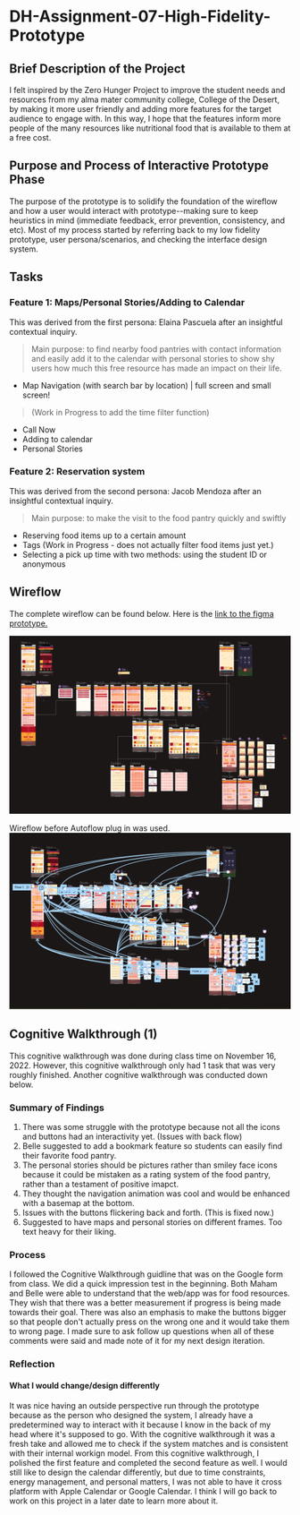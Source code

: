 # DH-Assignment-07-High-Fidelity-Prototype
## Brief Description of the Project
I felt inspired by the Zero Hunger Project to improve the student needs and resources from my alma mater community college, College of the Desert, by making it more user friendly and adding more features for the target audience to engage with. In this way, I hope that the features inform more people of the many resources like nutritional food that is available to them at a free cost.

## Purpose and Process of Interactive Prototype Phase
The purpose of the prototype is to solidify the foundation of the wireflow and how a user would interact with prototype--making sure to keep heuristics in mind (immediate feedback, error prevention, consistency, and etc). Most of my process started by referring back to my low fidelity prototype, user persona/scenarios, and checking the interface design system. 

## Tasks
### Feature 1: Maps/Personal Stories/Adding to Calendar
This was derived from the first persona: Elaina Pascuela after an insightful contextual inquiry. 

> Main purpose: to find nearby food pantries with contact information and easily add it to the calendar with personal stories to show shy users how much this free resource has made an impact on their life.

- Map Navigation (with search bar by location) | full screen and small screen!
> (Work in Progress to add the time filter function)
- Call Now
- Adding to calendar
- Personal Stories

### Feature 2: Reservation system
This was derived from the second persona: Jacob Mendoza after an insightful contextual inquiry. 
> Main purpose: to make the visit to the food pantry quickly and swiftly
- Reserving food items up to a certain amount
- Tags (Work in Progress - does not actually filter food items just yet.) 
- Selecting a pick up time with two methods: using the student ID or anonymous

## Wireflow 
The complete wireflow can be found below. 
Here is the [link to the figma prototype.](https://www.figma.com/proto/UiufVd4yISDvhUME801EHM/Assignment-7?node-id=1%3A2308&scaling=scale-down&page-id=0%3A1&starting-point-node-id=1%3A2308)

![screen capture of simplified wireflow](https://github.com/sdelaserna/DH-Assignment-07-High-Fidelity-Prototype/blob/main/simplified%20wireflow%20of%20COD%20prototype.png)

Wireflow before Autoflow plug in was used. 
![screen capture of wireflow](https://github.com/sdelaserna/DH-Assignment-07-High-Fidelity-Prototype/blob/main/wireflow%20of%20COD%20prototype.png) 

## Cognitive Walkthrough (1)
This cognitive walkthrough was done during class time on November 16, 2022. However, this cognitive walkthrough only had 1 task that was very roughly finished. Another cognitive walkthrough was conducted down below. 
### Summary of Findings
1. There was some struggle with the prototype because not all the icons and buttons had an interactivity yet. (Issues with back flow)
2. Belle suggested to add a bookmark feature so students can easily find their favorite food pantry. 
3. The personal stories should be pictures rather than smiley face icons because it could be mistaken as a rating system of the food pantry, rather than a testament of positive imapct. 
4. They thought the navigation animation was cool and would be enhanced with a basemap at the bottom. 
5. Issues with the buttons flickering back and forth. (This is fixed now.)
6. Suggested to have maps and personal stories on different frames. Too text heavy for their liking. 
### Process
I followed the Cognitive Walkthrough guidline that was on the Google form from class. We did a quick impression test in the beginning. Both Maham and Belle were able to understand that the web/app was for food resources. They wish that there was a better measurement if progress is being made towards their goal. There was also an emphasis to make the buttons bigger so that people don't actually press on the wrong one and it would take them to wrong page. I made sure to ask follow up questions when all of these comments were said and made note of it for my next design iteration.

### Reflection
#### What I would change/design differently
It was nice having an outside perspective run through the prototype because as the person who designed the system, I already have a predetermined way to interact with it because I know in the back of my head where it's supposed to go. With the cognitive walkthrough it was a fresh take and allowed me to check if the system matches and is consistent with their internal workign model. From this cognitive walkthrough, I polished the first feature and completed the second feature as well. I would still like to design the calendar differently, but due to time constraints, energy management, and personal matters, I was not able to have it cross platform with Apple Calendar or Google Calendar. I think I will go back to work on this project in a later date to learn more about it. 
